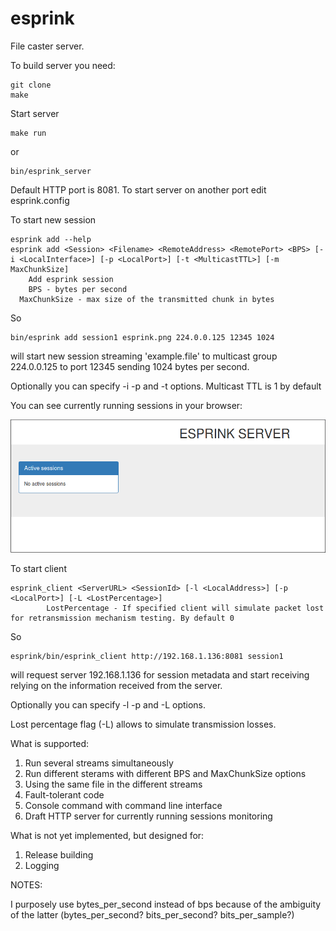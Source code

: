 # esprink

File caster server.

To build server you need:
```
git clone
make
```
Start server
```
make run
```
or
```
bin/esprink_server
```
Default HTTP port is 8081. To start server on another port edit esprink.config

To start new session
```
esprink add --help
esprink add <Session> <Filename> <RemoteAddress> <RemotePort> <BPS> [-i <LocalInterface>] [-p <LocalPort>] [-t <MulticastTTL>] [-m MaxChunkSize]
	Add esprink session
	BPS - bytes per second
  MaxChunkSize - max size of the transmitted chunk in bytes
```
So
```
bin/esprink add session1 esprink.png 224.0.0.125 12345 1024
```
will start new session streaming 'example.file' to multicast group 224.0.0.125 to port 12345 sending 1024 bytes per second.

Optionally you can specify -i -p and -t options. Multicast TTL is 1 by default

You can see currently running sessions in your browser:

![esprink.png](esprink.png)

To start client
```
esprink_client <ServerURL> <SessionId> [-l <LocalAddress>] [-p <LocalPort>] [-L <LostPercentage>]
        LostPercentage - If specified client will simulate packet lost for retransmission mechanism testing. By default 0
```
So
```
esprink/bin/esprink_client http://192.168.1.136:8081 session1
```
will request server 192.168.1.136 for session metadata and start receiving relying on the information received from the server.

Optionally you can specify -l -p and -L options.

Lost percentage flag (-L) allows to simulate transmission losses.

What is supported:

1. Run several streams simultaneously
1. Run different sterams with different BPS and MaxChunkSize options
1. Using the same file in the different streams
1. Fault-tolerant code
1. Console command with command line interface
1. Draft HTTP server for currently running sessions monitoring

What is not yet implemented, but designed for:

1. Release building
1. Logging

NOTES:

I purposely use bytes_per_second instead of bps because of the ambiguity of the latter (bytes_per_second? bits_per_second? bits_per_sample?)
